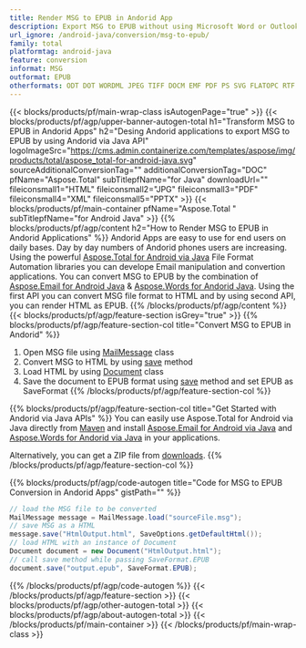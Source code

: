 ```yaml
---
title: Render MSG to EPUB in Andorid App
description: Export MSG to EPUB without using Microsoft Word or Outlook in you Andorid applications 
url_ignore: /android-java/conversion/msg-to-epub/
family: total
platformtag: android-java
feature: conversion
informat: MSG
outformat: EPUB
otherformats: ODT DOT WORDML JPEG TIFF DOCM EMF PDF PS SVG FLATOPC RTF GIF XPS OTT DOCX DOC DOTX PCL TEXT DOTM PNG MD BMP
---
```

{{< blocks/products/pf/main-wrap-class isAutogenPage="true" >}}
{{< blocks/products/pf/agp/upper-banner-autogen-total h1="Transform MSG to EPUB in Andorid Apps" h2="Desing Andorid applications to export MSG to EPUB by using Andorid via Java API" logoImageSrc="https://cms.admin.containerize.com/templates/aspose/img/products/total/aspose_total-for-android-java.svg" sourceAdditionalConversionTag="" additionalConversionTag="DOC" pfName="Aspose.Total" subTitlepfName="for Java" downloadUrl="" fileiconsmall1="HTML" fileiconsmall2="JPG" fileiconsmall3="PDF" fileiconsmall4="XML" fileiconsmall5="PPTX" >}}
{{< blocks/products/pf/main-container pfName="Aspose.Total " subTitlepfName="for Android Java" >}}
{{% blocks/products/pf/agp/content h2="How to Render MSG to EPUB in Andorid Applications" %}}
Andorid Apps are easy to use for end users on daily bases. Day by day numbers of Andorid phones users are increasing. Using the powerful [Aspose.Total for Android via Java](https://products.aspose.com/total/android-java/) File Format Automation libraries you can develope Email manipulation and convertion applications. You can convert MSG to EPUB by the combination of [Aspose.Email for Android Java](https://products.aspose.com/email/android-java/) & [Aspose.Words for Andorid Java](https://products.aspose.com/words/android-java/). Using the first API you can convert MSG file format to HTML and by using second API, you can render HTML as EPUB. 
{{% /blocks/products/pf/agp/content %}}
{{< blocks/products/pf/agp/feature-section isGrey="true" >}}
{{% blocks/products/pf/agp/feature-section-col title="Convert MSG to EPUB in Andorid" %}}
1. Open MSG file using [MailMessage](https://reference.aspose.com/email/java/com.aspose.email/mailmessage) class
2. Convert MSG to HTML by using [save](https://reference.aspose.com/email/java/com.aspose.email/MailMessage#save(java.io.OutputStream,%20com.aspose.email.SaveOptions)) method
3. Load HTML by using [Document](https://reference.aspose.com/words/java/com.aspose.words/Document) class 
4. Save the document to EPUB format using [save](https://reference.aspose.com/words/java/com.aspose.words/Document#save(java.lang.String,com.aspose.words.SaveOptions)) method and set EPUB as SaveFormat
{{% /blocks/products/pf/agp/feature-section-col %}}

{{% blocks/products/pf/agp/feature-section-col title="Get Started with Andorid via Java APIs" %}}
You can easily use Aspose.Total for Android via Java directly from [Maven](https://releases.aspose.com/total/java/) and install [Aspose.Email for Android via Java](https://docs.aspose.com/email/androidjava/installation/) and [Aspose.Words for Andorid via Java](https://docs.aspose.com/words/java/install-aspose-words-for-android-via-java/#install-asposewords-for-android-via-java-from-maven-repository) in your applications.

Alternatively, you can get a ZIP file from [downloads](https://releases.aspose.com/total/androidjava).
{{% /blocks/products/pf/agp/feature-section-col %}}

{{% blocks/products/pf/agp/code-autogen title="Code for MSG to EPUB Conversion in Andorid Apps" gistPath="" %}}
```cs
// load the MSG file to be converted
MailMessage message = MailMessage.load("sourceFile.msg"); 
// save MSG as a HTML 
message.save("HtmlOutput.html", SaveOptions.getDefaultHtml());
// load HTML with an instance of Document
Document document = new Document("HtmlOutput.html");
// call save method while passing SaveFormat.EPUB
document.save("output.epub", SaveFormat.EPUB); 
```
{{% /blocks/products/pf/agp/code-autogen %}}
{{< /blocks/products/pf/agp/feature-section >}}
{{< blocks/products/pf/agp/other-autogen-total >}}
{{< blocks/products/pf/agp/about-autogen-total >}}
{{< /blocks/products/pf/main-container >}}
{{< /blocks/products/pf/main-wrap-class >}}